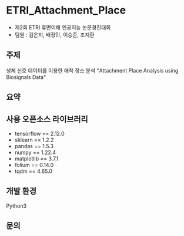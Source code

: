 # ETRI_Attachment_Place

- 제2회 ETRI 휴면이해 인공지능 논문경진대회
- 팀원 : 김은지, 배정민, 이승준, 조지환

## 주제

생체 신호 데이터를 이용한 애착 장소 분석
"Attachment Place Analysis using Biosignals Data"

## 요약


## 사용 오픈소스 라이브러리

- tensorflow == 2.12.0
- sklearn == 1.2.2
- pandas == 1.5.3
- numpy == 1.22.4
- matplotlib == 3.7.1
- folium == 0.14.0
- tqdm == 4.65.0


## 개발 환경
Python3

## 문의
